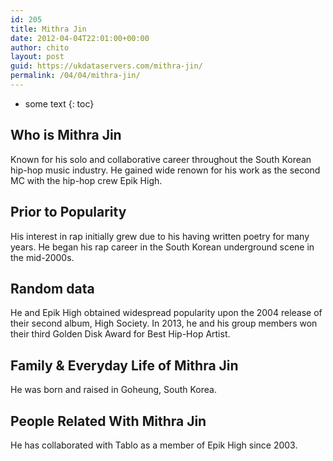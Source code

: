 ```yaml
---
id: 205
title: Mithra Jin
date: 2012-04-04T22:01:00+00:00
author: chito
layout: post
guid: https://ukdataservers.com/mithra-jin/
permalink: /04/04/mithra-jin/
---
```


* some text
{: toc}


## Who is  Mithra Jin
                  
                  
                  
Known for his solo and collaborative career throughout the South Korean hip-hop music industry. He gained wide renown for his work as the second MC with the hip-hop crew Epik High.
                  
                
                
                
## Prior to Popularity 
                  
                  
                  
His interest in rap initially grew due to his having written poetry for many years. He began his rap career in the South Korean underground scene in the mid-2000s.
                  
                
                
                
## Random data 
                  
                  
                  
He and Epik High obtained widespread popularity upon the 2004 release of their second album, High Society. In 2013, he and his group members won their third Golden Disk Award for Best Hip-Hop Artist.
                  
                
                
                
## Family & Everyday Life of Mithra Jin
                  
                  
                  
He was born and raised in Goheung, South Korea.
                  
                
                
                
## People Related With  Mithra Jin
                  
                  
                  
He has collaborated with Tablo as a member of Epik High since 2003.
                  
                
              
            
          
          
          
    
    
  
